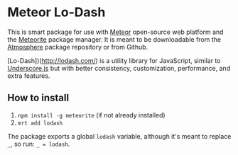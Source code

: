# Meteor Lo-Dash

This is smart package for use with [Meteor](http://meteor.com/) open-source web platform and the [Meteorite](http://oortcloud.github.io/meteorite/) package manager. It is meant to be downloadable from the [Atmosphere](https://atmosphere.meteor.com/) package repository or from Github.

[Lo-Dash])(http://lodash.com/) is a utility library for JavaScript, similar to [Underscore.js](http://underscorejs.org/) but with better consistency, customization, performance, and extra features.


## How to install

1. `npm install -g meteorite` (if not already installed)
2. `mrt add lodash`

The package exports a global `lodash` variable, although it's meant to replace `_`, so run: `_ = lodash`.